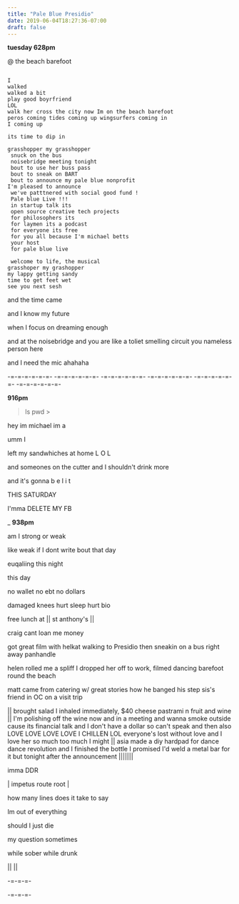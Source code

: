 ```yaml
---
title: "Pale Blue Presidio"
date: 2019-06-04T18:27:36-07:00
draft: false
---
```



**tuesday 628pm**


@ the beach barefoot

```

I
walked
walked a bit
play good boyrfriend
LOL
walk her cross the city now Im on the beach barefoot
peros coming tides coming up wingsurfers coming in
I coming up

its time to dip in

grasshopper my grasshopper
 snuck on the bus
 noisebridge meeting tonight
 bout to use her buss pass
 bout to sneak on BART
 bout to announce my pale blue nonprofit
I'm pleased to announce
 we've patttnered with social good fund !
 Pale blue Live !!!
 in startup talk its
 open source creative tech projects
 for philosophers its
 for laymen its a podcast
 for everyone its free
 for you all because I'm michael betts
 your host
 for pale blue live

 welcome to life, the musical
grasshoper my grashopper
my lappy getting sandy
time to get feet wet
see you next sesh

```


and the time came

and I know my future

when I focus on dreaming enough


and at the noisebridge and you are like a toliet smelling circuit you nameless person here

and I need the mic ahahaha

 -=-=-=-=-=-=- -=-=-=-=-=-=- -=-=-=-=-=-=- -=-=-=-=-=-=- -=-=-=-=-=-=- -=-=-=-=-=-=-


**916pm**

> ls
> pwd >


hey im michael im a

umm I

left my sandwhiches at home L O L

and someones on the cutter and I shouldn't drink more

and it's gonna b e l i t

THIS SATURDAY

I'mma DELETE MY FB




_
**938pm**

am I strong or weak


like weak if I dont write bout that day


euqaliing this night

this day

no wallet no ebt no dollars

damaged knees hurt sleep hurt bio

free lunch at || st anthony's  ||

craig cant loan me money

got great film with helkat walking to Presidio then sneakin on a bus right away panhandle

helen rolled me a spliff I dropped her off to work, filmed dancing barefoot round the beach

matt came from catering w/ great stories how he banged his step sis's friend in OC on a visit trip

 || brought salad I inhaled immediately, $40 cheese pastrami n fruit and wine  || I'm polishing off the wine now and in a meeting and wanna smoke outside cause its financial talk and I don't have a dollar so can't speak and then also LOVE LOVE LOVE LOVE I CHILLEN LOL everyone's lost without love and I love her so much too much I might || asia made a diy hardpad for dance dance revolution and I finished the bottle I promised I'd weld a metal bar for it but tonight after the announcement |\|||\|||

 imma DDR   


| impetus route root |


how many lines does it take to say

Im out of everything

should I just die

my question sometimes

while sober while drunk

|| ||  


-=-=-=-


-=-=-=-



















































```

```
